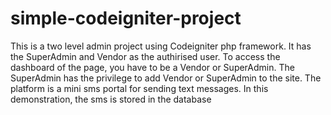 # simple-codeigniter-project
This is a two level admin project using Codeigniter php framework. It has the SuperAdmin and Vendor as the authirised user. To access the dashboard of the page, you have to be a Vendor or SuperAdmin. The SuperAdmin has the privilege to add Vendor or SuperAdmin to the site. The platform is a mini sms portal for sending text messages. In this demonstration, the sms is stored in the database
